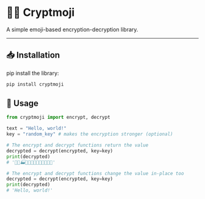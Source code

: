 # 🐱‍👤 Cryptmoji

A simple emoji-based encryption-decryption library.
_______________________

## 📥 Installation

pip install the library:

```sh
pip install cryptmoji
```

## 📝 Usage

```python
from cryptmoji import encrypt, decrypt

text = "Hello, world!"
key = "random_key" # makes the encryption stronger (optional)

# The encrypt and decrypt functions return the value
decrypted = decrypt(encrypted, key=key)
print(decrypted)
# '🎽🏉🏭🏣🏴🎐🍵🐀🏧🐉🏴🏈🎆'

# The encrypt and decrypt functions change the value in-place too
decrypted = decrypt(encrypted, key=key)
print(decrypted)
# 'Hello, world!'
```
